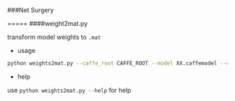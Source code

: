 ###Net Surgery

=====
####weight2mat.py

transform model weights to `.mat`

* usage

```bash
python weights2mat.py --caffe_root CAFFE_ROOT --model XX.caffemodel --deploy deploy.prototxt --mat xx.mat
```

* help

use `python weights2mat.py --help` for help